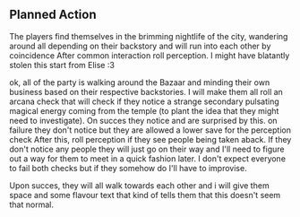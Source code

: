 
## Planned Action

The players find themselves in the brimming nightlife of the city, wandering around all depending on their backstory and will run into each other by coincidence
After common interaction roll perception. I might have blatantly stolen this start from Elise :3

ok, all of the party is walking around the Bazaar and minding their own business based on their respective backstories. I will make them all roll an arcana check that will check if they notice a strange secondary pulsating magical energy coming from the temple (to plant the idea that they might need to investigate). On succes they notice and are surprised by this. on failure they don't notice but they are allowed a lower save for the perception check
After this, roll perception if they see people being taken aback. If they don't notice any people they will just go on their way and I'll need to figure out a way for them to meet in a quick fashion later. I don't expect everyone to fail both checks but if they somehow do I'll have to improvise.

Upon succes, they will all walk towards each other and i will give them space and some flavour text that kind of tells them that this doesn't seem that normal.